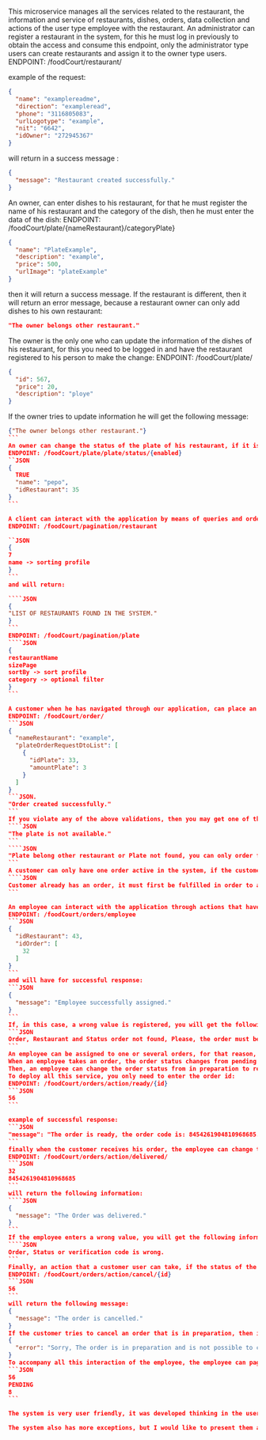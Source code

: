 This microservice manages all the services related to the restaurant, the information and service of restaurants, dishes, orders, data collection and actions of the user type employee with the restaurant.
An administrator can register a restaurant in the system, for this he must log in previously to obtain the access and consume this endpoint, only the administrator type users can create restaurants and assign it to the owner type users.
ENDPOINT: /foodCourt/restaurant/

example of the request: 

```JSON
{
  "name": "examplereadme",
  "direction": "exampleread",
  "phone": "3116805083",
  "urlLogotype": "example",
  "nit": "6642",
  "idOwner": "272945367"
}
```
will return in a success message :
```JSON
{
  "message": "Restaurant created successfully."
}
```

An owner, can enter dishes to his restaurant, for that he must register the name of his restaurant and the category of the dish, then he must enter the data of the dish:
ENDPOINT: /foodCourt/plate/{nameRestaurant}/categoryPlate}

```JSON
{
  "name": "PlateExample",
  "description": "example",
  "price": 500,
  "urlImage": "plateExample"
}
```
then it will return a success message.
If the restaurant is different, then it will return an error message, because a restaurant owner can only add dishes to his own restaurant:
```JSON
"The owner belongs other restaurant."
```
The owner is the only one who can update the information of the dishes of his restaurant, for this you need to be logged in and have the restaurant registered to his person to make the change:
ENDPOINT: /foodCourt/plate/
```JSON
{
  "id": 567,
  "price": 20,
  "description": "ploye"
}
```

If the owner tries to update information he will get the following message:

````JSON
{"The owner belongs other restaurant."}
```
An owner can change the status of the plate of his restaurant, if it is enabled or disabled but he can only change the status of plates of his own restaurant.
ENDPOINT: /foodCourt/plate/plate/status/{enabled}
``JSON
{
  TRUE
  "name": "pepo",
  "idRestaurant": 35
}
```

A client can interact with the application by means of queries and orders, firstly, it allows the client endpoints to query the restaurants and dishes that are available, these will be returned by means of a pagination where filters can be applied or not to it.
ENDPOINT: /foodCourt/pagination/restaurant

``JSON
{
7
name -> sorting profile
}
```
and will return:

````JSON
{
"LIST OF RESTAURANTS FOUND IN THE SYSTEM."
}
```
ENDPOINT: /foodCourt/pagination/plate
````JSON
{
restaurantName
sizePage 
sortBy -> sort profile
category -> optional filter
}
```

A customer when he has navigated through our application, can place an order, for this he registers the name of the restaurant and can place all the orders of the available dishes that are in that restaurant, if the customer orders a dish from another restaurant the application will not allow to register the order, if he enters incorrect values neither and if he enters a dish that is not available it will also return an exception message:
ENDPOINT: /foodCourt/order/
```JSON
{
  "nameRestaurant": "example",
  "plateOrderRequestDtoList": [
    {
      "idPlate": 33,
      "amountPlate": 3
    }
  ]
}
```JSON.
"Order created successfully."
```
If you violate any of the above validations, then you may get one of the following validations in response:
````JSON
"The plate is not available."
```
````JSON
"Plate belong other restaurant or Plate not found, you can only order food from the same restaurant."
```
A customer can only have one order active in the system, if the customer wants to place another order having one active, then he will have the following information: 
````JSON
Customer already has an order, it must first be fulfilled in order to assign another.
```

An employee can interact with the application through actions that have an impact on the management of the restaurant service, below we will see some important actions:
ENDPOINT: /foodCourt/orders/employee
```JSON
{
  "idRestaurant": 43,
  "idOrder": [
    32
  ]
}
```
and will have for successful response: 
```JSON
{
  "message": "Employee successfully assigned."
}
```
If, in this case, a wrong value is registered, you will get the following error:
```JSON
Order, Restaurant and Status order not found, Please, the order must belong to the same restaurant and pending status
```
An employee can be assigned to one or several orders, for that reason, the application receives a list of order ids.
When an employee takes an order, the order status changes from pending to preparation automatically, the employee just by being logged in and using the application assigns the employee's id to the order without the need to pass his information directly through the order.
Then, an employee can change the order status from in preparation to ready, when this happens, the system communicates with another microservice which receives an external api that allows sending by notification a message to the user letting him know that the order is ready and delivers the verification of the order to have more security when delivering orders.
To deploy all this service, you only need to enter the order id:
ENDPOINT: /foodCourt/orders/action/ready/{id}
```JSON
56
```

example of successful response: 
```JSON
"message": "The order is ready, the order code is: 8454261904810968685. Do not share it with anyone."
```	
finally when the customer receives his order, the employee can change the status of the order to delivered, he enters the order verification number along with the order id: 
ENDPOINT: /foodCourt/orders/action/delivered/
```JSON
32
8454261904810968685
```
will return the following information: 
````JSON
{
  "message": "The Order was delivered."
}
```
If the employee enters a wrong value, you will get the following information: 
````JSON
Order, Status or verification code is wrong.
```
Finally, an action that a customer user can take, if the status of the order is pending, then he can cancel the order:
ENDPOINT: /foodCourt/orders/action/cancel/{id}
```JSON
56
```
will return the following message:
{
  "message": "The order is cancelled."
}
If the customer tries to cancel an order that is in preparation, then it will return the following information:
{
  "error": "Sorry, The order is in preparation and is not possible to cancel it."
}
To accompany all this interaction of the employee, the employee can paginate and see in an orderly manner the orders that are in your system, for this you need to be logged in, enter the idRestaurant, the different states of the orders by which you want to filter and the number of pages for which you want the action: 
```JSON
56
PENDING
8
```

The system is very user friendly, it was developed thinking in the user experience, in this way in the project you will find that there are data that the endpoints ask for that are of knowledge of each type of user to make the experience more enriching, but in these cases, the backend system makes all the managements to translate those data in data that allows the correct management of them, as for example the normalization of the database which allows the correct management of them, the backend system does all the steps to translate that data into data that allows the correct management of them, such as the normalization of the database which meets the recommended criteria by assigning id to PKS and not assigning other values, you can also see data that are backend type as the ids, which are data that belong more to the system that to the knowledge of the user, to put in evidence this the backend was realized in this practical way, with everything, the message that is tried to deliver is that the logic keeps the coherence with the data for its management and the normalization of them in the communication with other microservices and with database which is the recommended practice, that is the justification of the style of the program having shared a different approach and attending this and taking advantage of the opportunity of the exercise, I realized it in this way.

The system also has more exceptions, but I would like to present them and talk more about them in the presentation, however, to know a little of the project I give this introduction.
